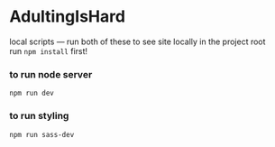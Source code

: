 # AdultingIsHard

local scripts — run both of these to see site locally
in the project root\
run `npm install` first!

### to run node server
`npm run dev`

### to run styling
`npm run sass-dev`

